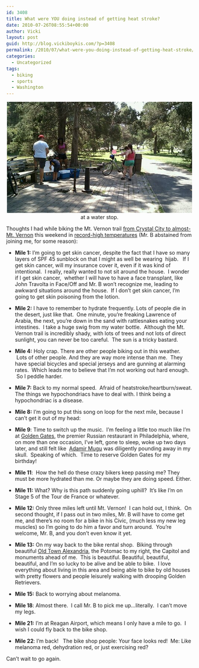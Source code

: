 ```yaml
---
id: 3408
title: What were YOU doing instead of getting heat stroke?
date: 2010-07-26T08:55:54+00:00
author: Vicki
layout: post
guid: http://blog.vickiboykis.com/?p=3408
permalink: /2010/07/what-were-you-doing-instead-of-getting-heat-stroke/
categories:
  - Uncategorized
tags:
  - biking
  - sports
  - Washington
---
```

<p style="text-align: center;">
  <a href="https://raw.githubusercontent.com/veekaybee/wlb/gh-pages/assets/images/2010/07/wpid-IMAG0216.jpg"><img class="aligncenter size-full wp-image-3409" title="wpid-IMAG0216.jpg" src="https://raw.githubusercontent.com/veekaybee/wlb/gh-pages/assets/images/2010/07/wpid-IMAG0216.jpg" alt="" width="500" height="300" /></a>at a water stop.
</p>

Thoughts I had while biking the Mt. Vernon trail [from Crystal City to almost-Mt. Vernon](http://www.mapmyride.com/route/us/va/arlington/435128014927076741) this weekend in [record-high temperatures](http://voices.washingtonpost.com/capitalweathergang/2010/07/forecast_hottest_day_in_hottes.html) (Mr. B abstained from joining me, for some reason):

  * **Mile 1:** I&#8217;m going to get skin cancer, despite the fact that I have so many layers of SPF 45 sunblock on that I might as well be wearing  hijab.   If I get skin cancer, will my insurance cover it, even if it was kind of intentional.  I really, really wanted to not sit around the house.  I wonder if I get skin cancer,  whether I will have to have a face transplant, like John Travolta in Face/Off and Mr. B won&#8217;t recognize me, leading to awkward situations around the house.  If I don&#8217;t get skin cancer, I&#8217;m going to get skin poisoning from the lotion.
  * **Mile 2:** I have to remember to hydrate frequently. Lots of people die in the desert, just like that.  One minute, you&#8217;re freaking Lawrence of Arabia, the next, you&#8217;re down in the sand with rattlesnakes eating your intestines.  I take a huge swig from my water bottle.  Although the Mt. Vernon trail is incredibly shady, with lots of trees and not lots of direct sunlight, you can never be too careful.  The sun is a tricky bastard.
  * **Mile 4:** Holy crap. There are other people biking out in this weather.  Lots of other people. And they are way more intense than me.  They have special bicycles and special jerseys and are gunning at alarming rates.  Which leads me to believe that I&#8217;m not working out hard enough.  So I peddle harder.
  * **Mile 7:** Back to my normal speed.  Afraid of heatstroke/heartburn/sweat. The things we hypochondriacs have to deal with. I think being a hypochondriac is a disease.
  * **Mile 8:** I&#8217;m going to put this song on loop for the next mile, because I can&#8217;t get it out of my head:


  * **Mile 9**: Time to switch up the music.  I&#8217;m feeling a little too much like I&#8217;m at [Golden Gates](http://www.mygoldengates.com/), the premier Russian restaurant in Philadelphia, where, on more than one occasion, I&#8217;ve left, gone to sleep, woke up two days later, and still felt like  [Adamir Mugu](http://www.youtube.com/watch?v=kC68amM-8nI) was diligently pounding away in my skull.  Speaking of which.  Time to reserve Golden Gates for my birthday!
  * **Mile 11**:  How the hell do these crazy bikers keep passing me? They must be more hydrated than me. Or maybe they are doing speed. Either.
  * **Mile 11:** What? Why is this path suddenly going uphill?  It&#8217;s like I&#8217;m on Stage 5 of the Tour de France or whatever.
  * **Mile 12:** Only three miles left until Mt. Vernon!  I can hold out, I think.  On second thought, if I pass out in two miles, Mr. B will have to come get me, and there&#8217;s no room for a bike in his Civic, (much less my new leg muscles) so I&#8217;m going to do him a favor and turn around.  You&#8217;re welcome, Mr. B, and you don&#8217;t even know it yet.
  * **Mile 13:** On my way back to the bike rental shop.  Biking through beautiful [Old Town Alexandria](http://www.google.com/images?hl=en&q=old+town+alexandria&um=1&ie=UTF-8&gl=us&resnum=1&source=og&sa=N&tab=li&biw=1234&bih=658), the Potomac to my right, the Capitol and monuments ahead of me.  This is beautiful. Beautiful, beautiful, beautiful, and I&#8217;m so lucky to be alive and be able to bike.  I love everything about living in this area and being able to bike by old houses with pretty flowers and people leisurely walking with drooping Golden Retrievers.
  * **Mile 15:** Back to worrying about melanoma.
  * **Mile 18**: Almost there.  I call Mr. B to pick me up&#8230;literally.  I can&#8217;t move my legs.
  * **Mile 21:** I&#8217;m at Reagan Airport, which means I only have a mile to go.  I wish I could fly back to the bike shop.
  * **Mile 22**: I&#8217;m back!   The bike shop people: Your face looks red!  Me: Like melanoma red, dehydration red, or just exercising red?

Can&#8217;t wait to go again.